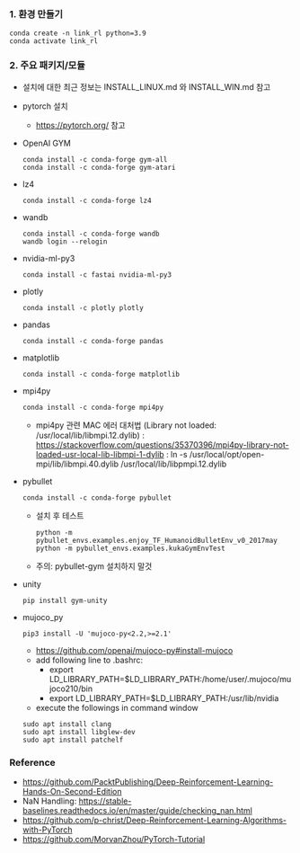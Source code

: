 ### 1. 환경 만들기
```commandline
conda create -n link_rl python=3.9
conda activate link_rl
```


### 2. 주요 패키지/모듈
- 설치에 대한 최근 정보는 INSTALL_LINUX.md 와 INSTALL_WIN.md 참고

- pytorch 설치
  - https://pytorch.org/ 참고

- OpenAI GYM
  ```commandline
  conda install -c conda-forge gym-all
  conda install -c conda-forge gym-atari
  ```
- lz4
  ```commandline
  conda install -c conda-forge lz4
  ```
- wandb
  ```commandline
  conda install -c conda-forge wandb
  wandb login --relogin
  ```
- nvidia-ml-py3
  ```commandline
  conda install -c fastai nvidia-ml-py3
  ```
- plotly
  ```commandline
  conda install -c plotly plotly
  ```
- pandas
  ```commandline
  conda install -c conda-forge pandas
  ```
- matplotlib
  ```commandline
  conda install -c conda-forge matplotlib
  ```
- mpi4py
  ```commandline
  conda install -c conda-forge mpi4py
  ```
  - mpi4py 관련 MAC 에러 대처법 (Library not loaded: /usr/local/lib/libmpi.12.dylib)
    : https://stackoverflow.com/questions/35370396/mpi4py-library-not-loaded-usr-local-lib-libmpi-1-dylib
    : ln -s /usr/local/opt/open-mpi/lib/libmpi.40.dylib /usr/local/lib/libpmpi.12.dylib
  
- pybullet
  ```commandline
  conda install -c conda-forge pybullet
  ```
  - 설치 후 테스트
    ```commandline
    python -m pybullet_envs.examples.enjoy_TF_HumanoidBulletEnv_v0_2017may
    python -m pybullet_envs.examples.kukaGymEnvTest
    ```
  - 주의: pybullet-gym 설치하지 말것
  
- unity
  ```commandline
  pip install gym-unity
  ```

- mujoco_py
  ```commandline
  pip3 install -U 'mujoco-py<2.2,>=2.1'
  ```
  - https://github.com/openai/mujoco-py#install-mujoco
  - add following line to .bashrc:
     - export LD_LIBRARY_PATH=$LD_LIBRARY_PATH:/home/user/.mujoco/mujoco210/bin
     - export LD_LIBRARY_PATH=$LD_LIBRARY_PATH:/usr/lib/nvidia
  - execute the followings in command window
  ```commandline
  sudo apt install clang
  sudo apt install libglew-dev
  sudo apt install patchelf
  ```



### Reference
- https://github.com/PacktPublishing/Deep-Reinforcement-Learning-Hands-On-Second-Edition
- NaN Handling: https://stable-baselines.readthedocs.io/en/master/guide/checking_nan.html
- https://github.com/p-christ/Deep-Reinforcement-Learning-Algorithms-with-PyTorch
- https://github.com/MorvanZhou/PyTorch-Tutorial